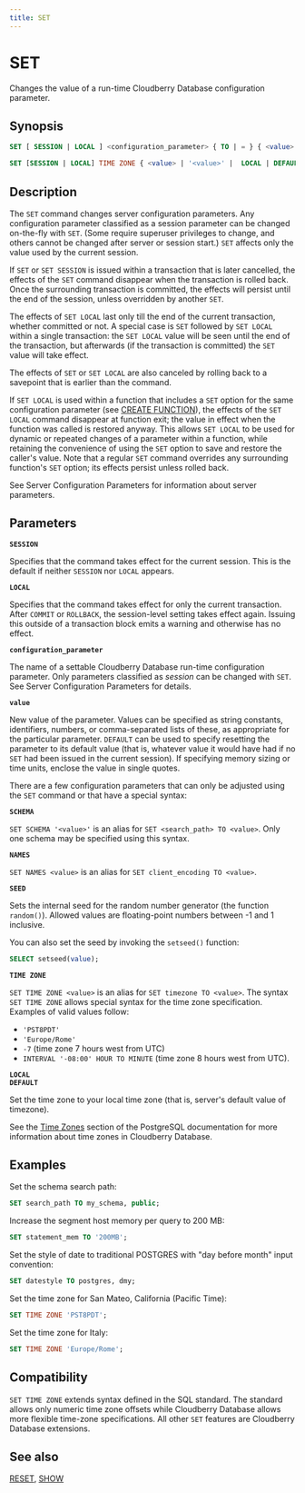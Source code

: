 ```yaml
---
title: SET
---
```


# SET

Changes the value of a run-time Cloudberry Database configuration parameter.

## Synopsis

```sql
SET [ SESSION | LOCAL ] <configuration_parameter> { TO | = } { <value> | '<value>' | DEFAULT }

SET [SESSION | LOCAL] TIME ZONE { <value> | '<value>' |  LOCAL | DEFAULT }
```

## Description

The `SET` command changes server configuration parameters. Any configuration parameter classified as a session parameter can be changed on-the-fly with `SET`. (Some require superuser privileges to change, and others cannot be changed after server or session start.) `SET` affects only the value used by the current session.

If `SET` or `SET SESSION` is issued within a transaction that is later cancelled, the effects of the `SET` command disappear when the transaction is rolled back. Once the surrounding transaction is committed, the effects will persist until the end of the session, unless overridden by another `SET`.

The effects of `SET LOCAL` last only till the end of the current transaction, whether committed or not. A special case is `SET` followed by `SET LOCAL` within a single transaction: the `SET LOCAL` value will be seen until the end of the transaction, but afterwards (if the transaction is committed) the `SET` value will take effect.

The effects of `SET` or `SET LOCAL` are also canceled by rolling back to a savepoint that is earlier than the command.

If `SET LOCAL` is used within a function that includes a `SET` option for the same configuration parameter (see [CREATE FUNCTION](/docs/sql-stmts/create-function.md)), the effects of the `SET LOCAL` command disappear at function exit; the value in effect when the function was called is restored anyway. This allows `SET LOCAL` to be used for dynamic or repeated changes of a parameter within a function, while retaining the convenience of using the `SET` option to save and restore the caller's value. Note that a regular `SET` command overrides any surrounding function's `SET` option; its effects persist unless rolled back.

See Server Configuration Parameters for information about server parameters.

## Parameters

**`SESSION`**

Specifies that the command takes effect for the current session. This is the default if neither `SESSION` nor `LOCAL` appears.

**`LOCAL`**

Specifies that the command takes effect for only the current transaction. After `COMMIT` or `ROLLBACK`, the session-level setting takes effect again. Issuing this outside of a transaction block emits a warning and otherwise has no effect.

**`configuration_parameter`**

The name of a settable Cloudberry Database run-time configuration parameter. Only parameters classified as *session* can be changed with `SET`. See Server Configuration Parameters for details.

**`value`**

New value of the parameter. Values can be specified as string constants, identifiers, numbers, or comma-separated lists of these, as appropriate for the particular parameter. `DEFAULT` can be used to specify resetting the parameter to its default value (that is, whatever value it would have had if no `SET` had been issued in the current session). If specifying memory sizing or time units, enclose the value in single quotes.

There are a few configuration parameters that can only be adjusted using the `SET` command or that have a special syntax:

**`SCHEMA`**

`SET SCHEMA '<value>'` is an alias for `SET <search_path> TO <value>`. Only one schema may be specified using this syntax.

**`NAMES`**

`SET NAMES <value>` is an alias for `SET client_encoding TO <value>`.

**`SEED`**

Sets the internal seed for the random number generator (the function `random()`). Allowed values are floating-point numbers between -1 and 1 inclusive.

You can also set the seed by invoking the `setseed()` function:

```sql
SELECT setseed(value);
```

**`TIME ZONE`**

`SET TIME ZONE <value>` is an alias for `SET timezone TO <value>`. The syntax `SET TIME ZONE` allows special syntax for the time zone specification. Examples of valid values follow:

- `'PST8PDT'`
- `'Europe/Rome'`
- `-7` (time zone 7 hours west from UTC)
- `INTERVAL '-08:00' HOUR TO MINUTE` (time zone 8 hours west from UTC).

**`LOCAL`**<br />
**`DEFAULT`**

Set the time zone to your local time zone (that is, server's default value of timezone).

See the [Time Zones](https://www.postgresql.org/docs/12/datatype-datetime.html#DATATYPE-TIMEZONES) section of the PostgreSQL documentation for more information about time zones in Cloudberry Database.

## Examples

Set the schema search path:

```sql
SET search_path TO my_schema, public;
```

Increase the segment host memory per query to 200 MB:

```sql
SET statement_mem TO '200MB';
```

Set the style of date to traditional POSTGRES with "day before month" input convention:

```sql
SET datestyle TO postgres, dmy;
```

Set the time zone for San Mateo, California (Pacific Time):

```sql
SET TIME ZONE 'PST8PDT';
```

Set the time zone for Italy:

```sql
SET TIME ZONE 'Europe/Rome'; 
```

## Compatibility

`SET TIME ZONE` extends syntax defined in the SQL standard. The standard allows only numeric time zone offsets while Cloudberry Database allows more flexible time-zone specifications. All other `SET` features are Cloudberry Database extensions.

## See also

[RESET](/docs/sql-stmts/reset.md), [SHOW](/docs/sql-stmts/show.md)
